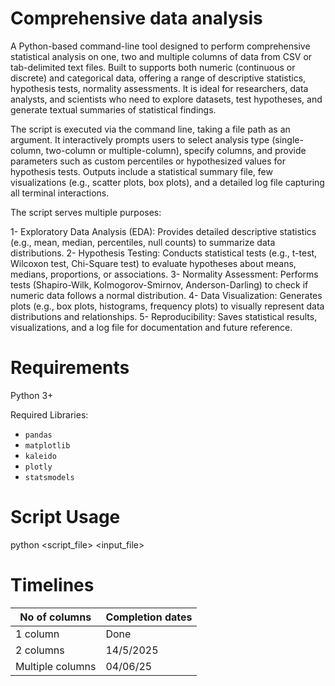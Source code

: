 # Comprehensive data analysis
A Python-based command-line tool designed to perform comprehensive statistical analysis on one, two and multiple columns of data from CSV or tab-delimited text files. Built to supports both numeric (continuous or discrete) and categorical data, offering a range of descriptive statistics, hypothesis tests, normality assessments. It is ideal for researchers, data analysts, and scientists who need to explore datasets, test hypotheses, and generate textual summaries of statistical findings.

The script is executed via the command line, taking a file path as an argument. It interactively prompts users to select analysis type (single-column, two-column or multiple-column), specify columns, and provide parameters such as custom percentiles or hypothesized values for hypothesis tests. Outputs include a statistical summary file, few visualizations (e.g., scatter plots, box plots), and a detailed log file capturing all terminal interactions.

The script serves multiple purposes:

1- Exploratory Data Analysis (EDA): Provides detailed descriptive statistics (e.g., mean, median, percentiles, null counts) to summarize data distributions.
2- Hypothesis Testing: Conducts statistical tests (e.g., t-test, Wilcoxon test, Chi-Square test) to evaluate hypotheses about means, medians, proportions, or associations.
3- Normality Assessment: Performs tests (Shapiro-Wilk, Kolmogorov-Smirnov, Anderson-Darling) to check if numeric data follows a normal distribution.
4- Data Visualization: Generates plots (e.g., box plots, histograms, frequency plots) to visually represent data distributions and relationships.
5- Reproducibility: Saves statistical results, visualizations, and a log file for documentation and future reference.

# Requirements
Python 3+

Required Libraries:
  - `pandas`
  - `matplotlib`
  - `kaleido`
  - `plotly`
  - `statsmodels`

# Script Usage
python <script_file> <input_file>

# Timelines
| No of columns      | Completion dates |
|--------------------|------------------|
| 1 column           | Done             |
| 2 columns          | 14/5/2025        |
| Multiple columns   | 04/06/25         |


